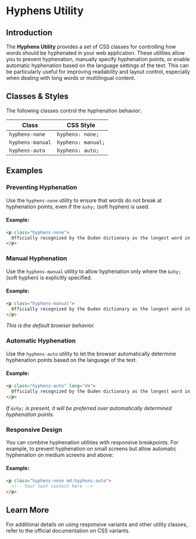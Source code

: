 # Hyphens Utility

## Introduction
The **Hyphens Utility** provides a set of CSS classes for controlling how words should be hyphenated in your web application. These utilities allow you to prevent hyphenation, manually specify hyphenation points, or enable automatic hyphenation based on the language settings of the text. This can be particularly useful for improving readability and layout control, especially when dealing with long words or multilingual content.

## Classes & Styles
The following classes control the hyphenation behavior:

| Class | CSS Style |
|--------|------------|
| `hyphens-none` | `hyphens: none;` |
| `hyphens-manual` | `hyphens: manual;` |
| `hyphens-auto` | `hyphens: auto;` |

## Examples

### Preventing Hyphenation
Use the `hyphens-none` utility to ensure that words do not break at hyphenation points, even if the `&shy;` (soft hyphen) is used.

#### Example:
```html
<p class="hyphens-none">
  Officially recognized by the Duden dictionary as the longest word in German, Kraftfahrzeug&shy;haftpflichtversicherung is a 36-letter word for motor vehicle liability insurance.
</p>
```

### Manual Hyphenation
Use the `hyphens-manual` utility to allow hyphenation only where the `&shy;` (soft hyphen) is explicitly specified.

#### Example:
```html
<p class="hyphens-manual">
  Officially recognized by the Duden dictionary as the longest word in German, Kraftfahrzeug&shy;haftpflichtversicherung is a 36-letter word for motor vehicle liability insurance.
</p>
```
*This is the default browser behavior.*

### Automatic Hyphenation
Use the `hyphens-auto` utility to let the browser automatically determine hyphenation points based on the language of the text.

#### Example:
```html
<p class="hyphens-auto" lang="de">
  Officially recognized by the Duden dictionary as the longest word in German, Kraftfahrzeughaftpflichtversicherung is a 36-letter word for motor vehicle liability insurance.
</p>
```
*If `&shy;` is present, it will be preferred over automatically determined hyphenation points.*

### Responsive Design
You can combine hyphenation utilities with responsive breakpoints. For example, to prevent hyphenation on small screens but allow automatic hyphenation on medium screens and above:

#### Example:
```html
<p class="hyphens-none md:hyphens-auto">
  <!-- Your text content here -->
</p>
```

## Learn More
For additional details on using responsive variants and other utility classes, refer to the official documentation on CSS variants.

